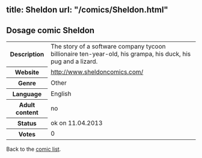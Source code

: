 title: Sheldon
url: "/comics/Sheldon.html"
---
Dosage comic Sheldon
-----------------------------------------

<table class="comicinfo">
<tr>
<th>Description</th><td>The story of a software company tycoon billionaire ten-year-old, his grampa, his duck, his pug and a lizard.</td>
</tr>
<tr>
<th>Website</th><td><a href="http://www.sheldoncomics.com/">http://www.sheldoncomics.com/</a></td>
</tr>
<tr>
<th>Genre</th><td>Other</td>
</tr>
<tr>
<th>Language</th><td>English</td>
</tr>
<tr>
<th>Adult content</th><td>no</td>
</tr>
<tr>
<th>Status</th><td>ok on 11.04.2013</td>
</tr>
<tr>
<th>Votes</th><td>0</div></td>
</tr>
</table>

Back to the [comic list](../comic-index.html).
